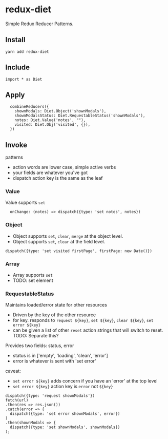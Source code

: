 # redux-diet
Simple Redux Reducer Patterns.

## Install

```yarn add redux-diet```

## Include

```import * as Diet```

## Apply

```
  combineReducers({
    shownModals: Diet.Object('shownModals'),
    shownModalsStatus: Diet.RequestableStatus('shownModals'),
    notes: Diet.Value('notes', ""),
    visited: Diet.Obj('visited', {}),
  })
```

## Invoke

patterns
 * action words are lower case, simple active verbs
 * your fields are whatever you've got
 * dispatch action key is the same as the leaf


### Value

Value supports `set`
```
  onChange: (notes) => dispatch({type: 'set notes', notes})
```


### Object

* Object supports `set`, `clear`, `merge` at the object level.
* Object supports `set`, `clear` at the field level.


```
dispatch({type: 'set visited firstPage', firstPage: new Date()})
```

### Array

* Array supports `set`
* TODO: set element

### RequestableStatus

Maintains loaded/error state for other resources
* Driven by the key of the other resource
* for key. responds to `request ${key}`, `set ${key}`, `clear ${key}`, `set error ${key}`
* can be given a list of other `reset` action strings that will switch to reset. TODO: Separate this?

Provides two fields: status, error
* status is in ['empty', 'loading', 'clean', 'error']
* error is whatever is sent with 'set error'

caveat:
* `set error ${key}` adds concern if you have an 'error' at the top level
* `set error ${key}` action key is `error` not `${key}`

```
dispatch({type: 'request shownModals'})
fetch(url)
.then(res => res.json())
.catch(error => {
  dispatch({type: 'set error shownModals', error})
)
.then(shownModals => {
  dispatch({type: 'set shownModals', shownModals})
);
```
